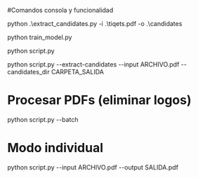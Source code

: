 #Comandos consola y funcionalidad

python .\extract_candidates.py -i .\tiqets.pdf -o .\candidates

python train_model.py

python script.py

 python script.py --extract-candidates --input ARCHIVO.pdf --candidates_dir CARPETA_SALIDA

   # Procesar PDFs (eliminar logos)
  python script.py --batch

  # Modo individual
  python script.py --input ARCHIVO.pdf --output
  SALIDA.pdf



